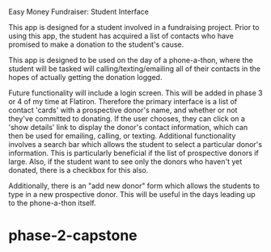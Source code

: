 

Easy Money Fundraiser: Student Interface

This app is designed for a student involved in a fundraising project.  Prior to using this app, the student has acquired a list of contacts who have promised to make a donation to the student's cause.

This app is designed to be used on the day of a phone-a-thon, where the student will be tasked will calling/texting/emailing all of their contacts in the hopes of actually getting the donation logged.

Future functionality will include a login screen.  This will be added in phase 3 or 4 of my time at Flatiron.  Therefore the primary interface is a list of contact 'cards' with a prospective donor's name, and whether or not they've committed to donating.  If the user chooses, they can click on a 'show details' link to display the donor's contact information, which can then be used for emailing, calling, or texting.  Additional functionality involves a search bar which allows the student to select a particular donor's information. This is particularly beneficial if the list of prospective donors if large.  Also, if the student want to see only the donors who haven't yet donated, there is a checkbox for this also.

Additionally, there is an "add new donor" form which allows the students to type in a new prospective donor.  This will be useful in the days leading up to the phone-a-thon itself.

# phase-2-capstone
